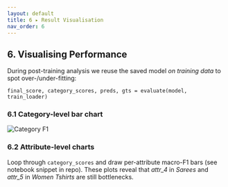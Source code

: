 ```yaml
---
layout: default
title: 6 ▸ Result Visualisation
nav_order: 6
---
```


## 6. Visualising Performance

During post-training analysis we reuse the saved model *on training data* to spot over-/under-fitting:

```
final_score, category_scores, preds, gts = evaluate(model, train_loader)
```

### 6.1 Category-level bar chart
![Category F1](assets/img/category_f1.png)

### 6.2 Attribute-level charts
Loop through `category_scores` and draw per-attribute macro-F1 bars (see notebook snippet in repo).
These plots reveal that *attr\_4* in *Sarees* and *attr\_5* in *Women Tshirts* are still bottlenecks.
